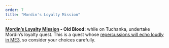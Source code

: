 ```yaml
---
order: 7
title: "Mordin's Loyalty Mission"
---
```


**[Mordin’s Loyalty Mission](https://www.rpgsite.net/feature/11111-mass-effect-2-loyalty-missions-consequences-how-to-gain-loyalty-resolve-conflicts#mordin-loyalty-mission) - Old Blood:** while on Tuchanka, undertake Mordin’s loyalty quest. This is a quest whose [repercussions will echo loudly in ME3](https://www.rpgsite.net/feature/11112-mass-effect-choices-consequences-decisions-that-matter-across-the-trilogy#mass-effect-2-major-choices-consequences), so consider your choices carefully.
